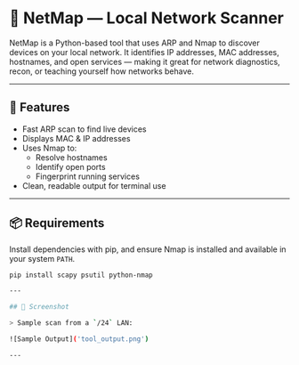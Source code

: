 # 🔎 NetMap — Local Network Scanner

NetMap is a Python-based tool that uses ARP and Nmap to discover devices on your local network. It identifies IP addresses, MAC addresses, hostnames, and open services — making it great for network diagnostics, recon, or teaching yourself how networks behave.

---

## 🚀 Features

- Fast ARP scan to find live devices
- Displays MAC & IP addresses
- Uses Nmap to:
  - Resolve hostnames
  - Identify open ports
  - Fingerprint running services
- Clean, readable output for terminal use

---

## 📦 Requirements

Install dependencies with pip, and ensure Nmap is installed and available in your system `PATH`.

```bash
pip install scapy psutil python-nmap

---

## 📸 Screenshot

> Sample scan from a `/24` LAN:

![Sample Output]('tool_output.png')

---

